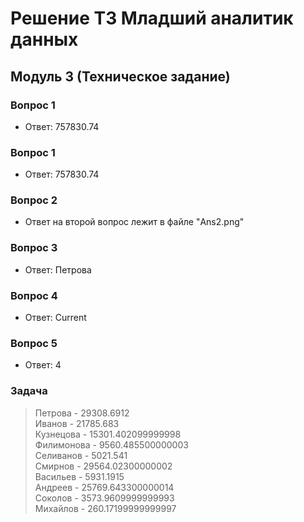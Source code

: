 # Решение ТЗ Младший аналитик данных
## Модуль 3 (Техническое задание)
### Вопрос 1
- Ответ: 757830.74
### Вопрос 1
- Ответ: 757830.74
### Вопрос 2
- Ответ на второй вопрос лежит в файле "Ans2.png"
### Вопрос 3
- Ответ: Петрова
### Вопрос 4
- Ответ: Current
### Вопрос 5
- Ответ: 4
### Задача
> Петрова - 29308.6912 \
> Иванов - 21785.683 \
> Кузнецова - 15301.402099999998\
> Филимонова - 9560.485500000003\
> Селиванов - 5021.541\
> Смирнов - 29564.02300000002\
> Васильев - 5931.1915\
> Андреев - 25769.643300000014\
> Соколов - 3573.9609999999993\
> Михайлов - 260.17199999999997